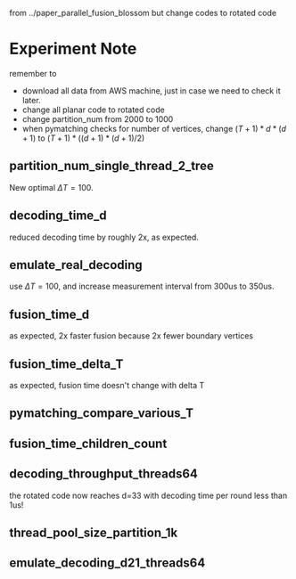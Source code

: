 from ../paper_parallel_fusion_blossom but change codes to rotated code


# Experiment Note

remember to 
- download all data from AWS machine, just in case we need to check it later.
- change all planar code to rotated code
- change partition_num from 2000 to 1000
- when pymatching checks for number of vertices, change $(T+1)*d*(d+1)$ to $(T+1)*((d+1)*(d+1)/2)$

## partition_num_single_thread_2_tree

New optimal $\Delta T = 100$.

## decoding_time_d

reduced decoding time by roughly 2x, as expected.

## emulate_real_decoding

use $\Delta T = 100$, and increase measurement interval from 300us to 350us.

## fusion_time_d

as expected, 2x faster fusion because 2x fewer boundary vertices

## fusion_time_delta_T

as expected, fusion time doesn't change with delta T

## pymatching_compare_various_T

## fusion_time_children_count

## decoding_throughput_threads64

the rotated code now reaches d=33 with decoding time per round less than 1us!

## thread_pool_size_partition_1k

## emulate_decoding_d21_threads64
